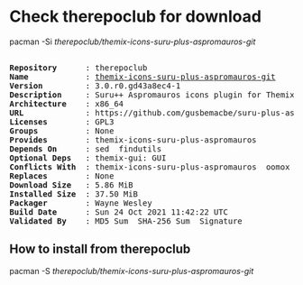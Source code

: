# Check therepoclub for download

pacman -Si *therepoclub/themix-icons-suru-plus-aspromauros-git*

<div class="highlight"><pre class="highlight"><text>
<b>Repository</b>      : therepoclub
<b>Name</b>            : <a href="../../x86_64/themix-icons-suru-plus-aspromauros-git-3.0.r0.gd43a8ec4-1-x86_64.pkg.tar.zst">themix-icons-suru-plus-aspromauros-git</a>
<b>Version</b>         : 3.0.r0.gd43a8ec4-1
<b>Description</b>     : Suru++ Aspromauros icons plugin for Themix GUI designer
<b>Architecture</b>    : x86_64
<b>URL</b>             : https://github.com/gusbemacbe/suru-plus-aspromauros/
<b>Licenses</b>        : GPL3
<b>Groups</b>          : None
<b>Provides</b>        : themix-icons-suru-plus-aspromauros
<b>Depends On</b>      : sed  findutils
<b>Optional Deps</b>   : themix-gui: GUI
<b>Conflicts With</b>  : themix-icons-suru-plus-aspromauros  oomox  oomox-git
<b>Replaces</b>        : None
<b>Download Size</b>   : 5.86 MiB
<b>Installed Size</b>  : 37.50 MiB
<b>Packager</b>        : Wayne Wesley <wayne6324@gmail.com>
<b>Build Date</b>      : Sun 24 Oct 2021 11:42:22 UTC
<b>Validated By</b>    : MD5 Sum  SHA-256 Sum  Signature
</text></pre></div>

## How to install from therepoclub

pacman -S *therepoclub/themix-icons-suru-plus-aspromauros-git*
